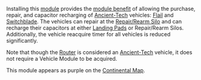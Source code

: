 Installing this [module](Modules.md) provides the
[module benefit](Module_benefit.md) of allowing the purchase, repair, and
capacitor recharging of [Ancient-Tech](../terminology/Ancient_Technology.md)
vehicles: [Flail](../vehicles/Flail.md) and [Switchblade](../items/Switchblade.md).
The vehicles can repair at the
[Repair/Rearm Silo](../items/Repair_Rearm_Silo.md) and can recharge their
capacitors at either [Landing Pads](../items/Landing_Pad.md) or Repair/Rearm
Silos. Additionally, the vehicle reacquire timer for all vehicles is reduced
significantly.

Note that though the [Router](../vehicles/Router.md) is considered an
[Ancient-Tech](../terminology/Ancient_Technology.md) vehicle, it does not
require a Vehicle Module to be acquired.

This module appears as purple on the [Continental Map](Continental_Map.md).


